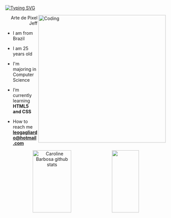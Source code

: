 <a href="https://git.io/typing-svg"><img src="https://readme-typing-svg.herokuapp.com?font=Fira+Code&pause=1000&color=00B8FF&width=435&lines=Ol%C3%A1%2C+Welcome+to+my+profile!" alt="Typing SVG" /></a>


<img align="right" alt="Coding" width="400" src="https://cdna.artstation.com/p/assets/images/images/060/460/880/original/pixel-jeff-chill-mario-2023-2.gif?1678633376">

<p align='right' > Arte de Pixel Jeff </p>


-  I am from Brazil

-  I am 25 years old

-  I'm majoring in Computer Science
  
-  I’m currently learning **HTML5 and CSS**

-  How to reach me **leogagliardo@hotmail.com**




<div align="center">  
  <img width="49%" height="195px" src="https://github-readme-stats.vercel.app/api?username=LeonardoGagliardo&show_icons=true&count_private=true&hide_border=true&title_color=00b8ff&icon_color=00b8ff&text_color=c9d1d9&bg_color=0d1117" alt="Caroline Barbosa github stats" /> 
  <img width="41%" height="195px" src="https://github-readme-stats.vercel.app/api/top-langs/?username=LeonardoGagliardo&layout=compact&hide_border=true&title_color=00b8ff&text_color=00b8ff&bg_color=0d1117" />
<div align="center"> 
